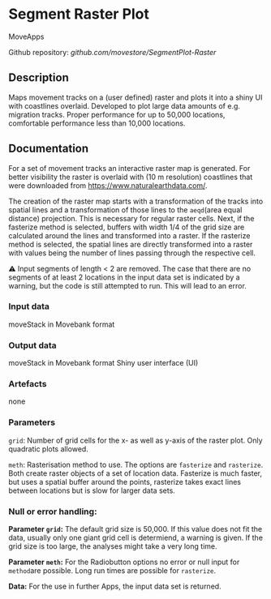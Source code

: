 # Segment Raster Plot
MoveApps

Github repository: *github.com/movestore/SegmentPlot-Raster*

## Description
Maps movement tracks on a (user defined) raster and plots it into a shiny UI with coastlines overlaid. Developed to plot large data amounts of e.g. migration tracks. Proper performance for up to 50,000 locations, comfortable performance less than 10,000 locations.

## Documentation
For a set of movement tracks an interactive raster map is generated. For better visibility the raster is overlaid with  (10 m resolution) coastlines that were downloaded from https://www.naturalearthdata.com/.

The creation of the raster map starts with a transformation of the tracks into spatial lines and a transformation of those lines to the `aeqd`(area equal distance) projection. This is necessary for regular raster cells. Next, if the fasterize method is selected, buffers with width 1/4 of the grid size are calculated around the lines and transformed into a raster. If the rasterize method is selected, the spatial lines are directly transformed into a raster with values being the number of lines passing through the respective cell.

:warning: Input segments of length < 2 are removed. The case that there are no segments of at least 2 locations in the input data set is indicated by a warning, but the code is still attempted to run. This will lead to an error.

### Input data
moveStack in Movebank format

### Output data
moveStack in Movebank format
Shiny user interface (UI)

### Artefacts
none

### Parameters 
`grid`: Number of grid cells for the x- as well as y-axis of the raster plot. Only quadratic plots allowed.

`meth`: Rasterisation method to use. The options are `fasterize` and `rasterize`. Both create raster objects of a set of location data. Fasterize is much faster, but uses a spatial buffer around the points, rasterize takes exact lines between locations but is slow for larger data sets.

### Null or error handling:
**Parameter `grid`:** The default grid size is 50,000. If this value does not fit the data, usually only one giant grid cell is determiend, a warning is given. If the grid size is too large, the analyses might take a very long time.

**Parameter `meth`:** For the Radiobutton options no error or null input for `method`are possible. Long run times are possible for `rasterize`.

**Data:** For the use in further Apps, the input data set is returned.

